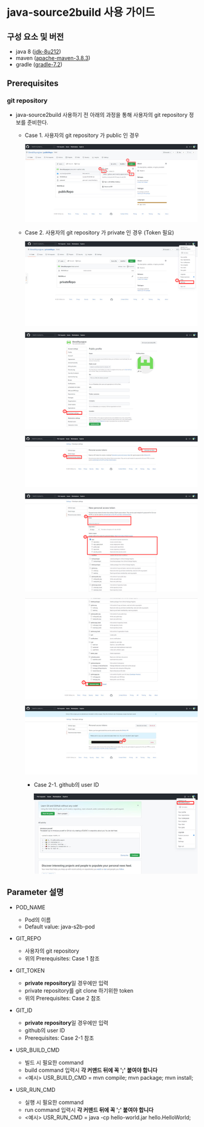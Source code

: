 # java-source2build 사용 가이드

## 구성 요소 및 버전
* java 8 ([jdk-8u212](https://www.oracle.com/java/technologies/javase/8u212-relnotes.html))
* maven ([apache-maven-3.8.3](https://maven.apache.org/docs/3.8.3/release-notes.html))
* gradle ([gradle-7.2](https://docs.gradle.org/7.2/release-notes.html))

## Prerequisites

### git repository

* java-source2build 사용하기 전 아래의 과정을 통해 사용자의 git repository 정보를 준비한다.

  * Case 1. 사용자의 git repository 가 public 인 경우
  
    ![image](figure/public_repo.png)
  
  * Case 2. 사용자의 git repository 가 private 인 경우 (Token 필요)
   
    ![image](figure/private_repo_1.png)

    ![image](figure/private_repo_2.png)

    ![image](figure/private_repo_3.png)

    ![image](figure/private_repo_4.png)

    ![image](figure/private_repo_5.png)

    ![image](figure/private_repo_6.png)

    * Case 2-1. github의 user ID
  
      ![image](figure/userID.png)


## Parameter 설명

* POD_NAME
  * Pod의 이름
  * Default value: java-s2b-pod
  
* GIT_REPO
  * 사용자의 git repository 
  * 위의 Prerequisites: Case 1 참조
  
* GIT_TOKEN
  * **private repository**일 경우에만 입력
  * private repository를 git clone 하기위한 token
  * 위의 Prerequisites: Case 2 참조
  
* GIT_ID
  * **private repository**일 경우에만 입력
  * github의 user ID
  * Prerequisites: Case 2-1 참조

* USR_BUILD_CMD
  * 빌드 시 필요한 command
  * build command 입력시 **각 커맨드 뒤에 꼭 ';' 붙여야 합니다**
  * <예시> USR_BUILD_CMD = mvn compile; mvn package; mvn install;

* USR_RUN_CMD
  * 실행 시 필요한 command
  * run command 입력시 **각 커맨드 뒤에 꼭 ';' 붙여야 합니다**
  * <예시> USR_RUN_CMD = java -cp hello-world.jar hello.HelloWorld;

